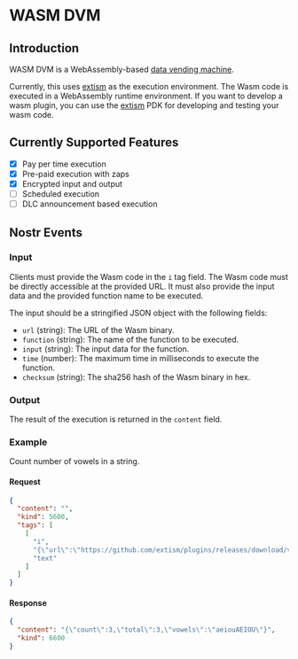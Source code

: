 # WASM DVM

## Introduction

WASM DVM is a WebAssembly-based [data vending machine](https://www.data-vending-machines.org/).

Currently, this uses [extism](https://extism.org/) as the execution environment. The Wasm code is executed in a
WebAssembly runtime environment. If you want to develop a wasm plugin, you can use the [extism](https://extism.org/)
PDK for developing and testing your wasm code.

## Currently Supported Features

- [x] Pay per time execution
- [x] Pre-paid execution with zaps
- [x] Encrypted input and output
- [ ] Scheduled execution
- [ ] DLC announcement based execution

## Nostr Events

### Input

Clients must provide the Wasm code in the `i` tag field. The Wasm code must be directly accessible at the provided URL.
It must also provide the input data and the provided function name to be executed.

The input should be a stringified JSON object with the following fields:

- `url` (string): The URL of the Wasm binary.
- `function` (string): The name of the function to be executed.
- `input` (string): The input data for the function.
- `time` (number): The maximum time in milliseconds to execute the function.
- `checksum` (string): The sha256 hash of the Wasm binary in hex.

### Output

The result of the execution is returned in the `content` field.

### Example

Count number of vowels in a string.

#### Request

```json
{
  "content": "",
  "kind": 5600,
  "tags": [
    [
      "i",
      "{\"url\":\"https://github.com/extism/plugins/releases/download/v0.5.0/count_vowels.wasm\",\"function\":\"count_vowels\",\"input\":\"Hello World\",\"time\": 1000, \"checksum\": \"93898457953d30d016f712ccf4336ce7e9971db5f7f3aff1edd252764f75d5d7\"}",
      "text"
    ]
  ]
}
```

#### Response

```json
{
  "content": "{\"count\":3,\"total\":3,\"vowels\":\"aeiouAEIOU\"}",
  "kind": 6600
}
```
